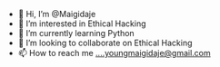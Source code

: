 - 👋 Hi, I’m @Maigidaje
- 👀 I’m interested in Ethical Hacking 
- 🌱 I’m currently learning Python
- 💞️ I’m looking to collaborate on Ethical Hacking 
- 📫 How to reach me ....youngmaigidaje@gmail.com 

<!---
Maigidaje/Maigidaje is a ✨ special ✨ repository because its `README.md` (this file) appears on your GitHub profile.
You can click the Preview link to take a look at your changes.
--->
